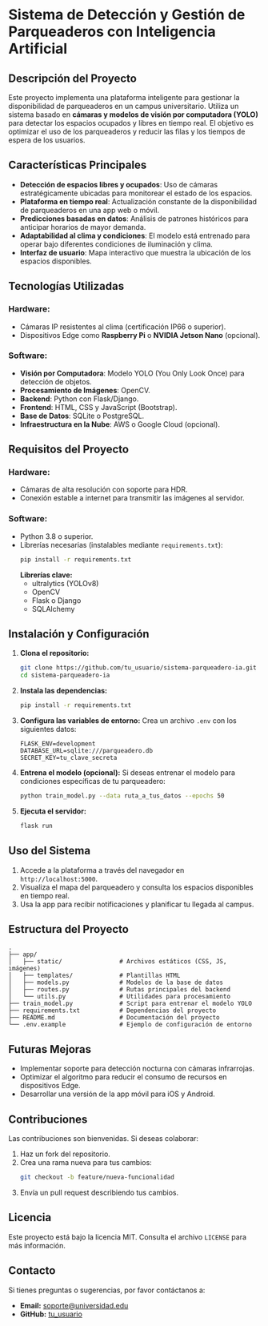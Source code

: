 # Sistema de Detección y Gestión de Parqueaderos con Inteligencia Artificial

## **Descripción del Proyecto**
Este proyecto implementa una plataforma inteligente para gestionar la disponibilidad de parqueaderos en un campus universitario. Utiliza un sistema basado en **cámaras y modelos de visión por computadora (YOLO)** para detectar los espacios ocupados y libres en tiempo real. El objetivo es optimizar el uso de los parqueaderos y reducir las filas y los tiempos de espera de los usuarios.

## **Características Principales**
- **Detección de espacios libres y ocupados**: Uso de cámaras estratégicamente ubicadas para monitorear el estado de los espacios.
- **Plataforma en tiempo real**: Actualización constante de la disponibilidad de parqueaderos en una app web o móvil.
- **Predicciones basadas en datos**: Análisis de patrones históricos para anticipar horarios de mayor demanda.
- **Adaptabilidad al clima y condiciones**: El modelo está entrenado para operar bajo diferentes condiciones de iluminación y clima.
- **Interfaz de usuario**: Mapa interactivo que muestra la ubicación de los espacios disponibles.

## **Tecnologías Utilizadas**
### **Hardware:**
- Cámaras IP resistentes al clima (certificación IP66 o superior).
- Dispositivos Edge como **Raspberry Pi** o **NVIDIA Jetson Nano** (opcional).

### **Software:**
- **Visión por Computadora**: Modelo YOLO (You Only Look Once) para detección de objetos.
- **Procesamiento de Imágenes**: OpenCV.
- **Backend**: Python con Flask/Django.
- **Frontend**: HTML, CSS y JavaScript (Bootstrap).
- **Base de Datos**: SQLite o PostgreSQL.
- **Infraestructura en la Nube**: AWS o Google Cloud (opcional).

## **Requisitos del Proyecto**
### **Hardware:**
- Cámaras de alta resolución con soporte para HDR.
- Conexión estable a internet para transmitir las imágenes al servidor.

### **Software:**
- Python 3.8 o superior.
- Librerías necesarias (instalables mediante `requirements.txt`):
  ```bash
  pip install -r requirements.txt
  ```
  **Librerías clave:**
  - ultralytics (YOLOv8)
  - OpenCV
  - Flask o Django
  - SQLAlchemy

## **Instalación y Configuración**
1. **Clona el repositorio:**
   ```bash
   git clone https://github.com/tu_usuario/sistema-parqueadero-ia.git
   cd sistema-parqueadero-ia
   ```
2. **Instala las dependencias:**
   ```bash
   pip install -r requirements.txt
   ```
3. **Configura las variables de entorno:**
   Crea un archivo `.env` con los siguientes datos:
   ```env
   FLASK_ENV=development
   DATABASE_URL=sqlite:///parqueadero.db
   SECRET_KEY=tu_clave_secreta
   ```
4. **Entrena el modelo (opcional):**
   Si deseas entrenar el modelo para condiciones específicas de tu parqueadero:
   ```bash
   python train_model.py --data ruta_a_tus_datos --epochs 50
   ```
5. **Ejecuta el servidor:**
   ```bash
   flask run
   ```

## **Uso del Sistema**
1. Accede a la plataforma a través del navegador en `http://localhost:5000`.
2. Visualiza el mapa del parqueadero y consulta los espacios disponibles en tiempo real.
3. Usa la app para recibir notificaciones y planificar tu llegada al campus.

## **Estructura del Proyecto**
```
.
├── app/
│   ├── static/                # Archivos estáticos (CSS, JS, imágenes)
│   ├── templates/             # Plantillas HTML
│   ├── models.py              # Modelos de la base de datos
│   ├── routes.py              # Rutas principales del backend
│   └── utils.py               # Utilidades para procesamiento
├── train_model.py             # Script para entrenar el modelo YOLO
├── requirements.txt           # Dependencias del proyecto
├── README.md                  # Documentación del proyecto
└── .env.example               # Ejemplo de configuración de entorno
```

## **Futuras Mejoras**
- Implementar soporte para detección nocturna con cámaras infrarrojas.
- Optimizar el algoritmo para reducir el consumo de recursos en dispositivos Edge.
- Desarrollar una versión de la app móvil para iOS y Android.

## **Contribuciones**
Las contribuciones son bienvenidas. Si deseas colaborar:
1. Haz un fork del repositorio.
2. Crea una rama nueva para tus cambios:
   ```bash
   git checkout -b feature/nueva-funcionalidad
   ```
3. Envía un pull request describiendo tus cambios.

## **Licencia**
Este proyecto está bajo la licencia MIT. Consulta el archivo `LICENSE` para más información.

## **Contacto**
Si tienes preguntas o sugerencias, por favor contáctanos a:
- **Email:** soporte@universidad.edu
- **GitHub:** [tu_usuario](https://github.com/tu_usuario)

